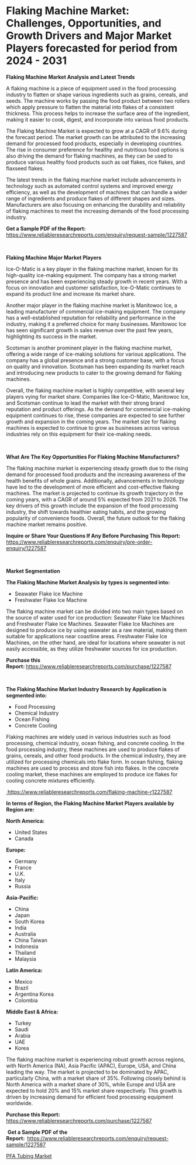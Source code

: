 <p><h1>Flaking Machine Market: Challenges, Opportunities, and Growth Drivers and Major Market Players forecasted for period from 2024 - 2031</h1></p><p><strong>Flaking Machine Market Analysis and Latest Trends</strong></p>
<p><p>A flaking machine is a piece of equipment used in the food processing industry to flatten or shape various ingredients such as grains, cereals, and seeds. The machine works by passing the food product between two rollers which apply pressure to flatten the material into flakes of a consistent thickness. This process helps to increase the surface area of the ingredient, making it easier to cook, digest, and incorporate into various food products.</p><p>The Flaking Machine Market is expected to grow at a CAGR of 9.6% during the forecast period. The market growth can be attributed to the increasing demand for processed food products, especially in developing countries. The rise in consumer preference for healthy and nutritious food options is also driving the demand for flaking machines, as they can be used to produce various healthy food products such as oat flakes, rice flakes, and flaxseed flakes.</p><p>The latest trends in the flaking machine market include advancements in technology such as automated control systems and improved energy efficiency, as well as the development of machines that can handle a wider range of ingredients and produce flakes of different shapes and sizes. Manufacturers are also focusing on enhancing the durability and reliability of flaking machines to meet the increasing demands of the food processing industry.</p></p>
<p><strong>Get a Sample PDF of the Report:&nbsp;</strong> <a href="https://www.reliableresearchreports.com/enquiry/request-sample/1227587">https://www.reliableresearchreports.com/enquiry/request-sample/1227587</a></p>
<p>&nbsp;</p>
<p><strong>Flaking Machine Major Market Players</strong></p>
<p><p>Ice-O-Matic is a key player in the flaking machine market, known for its high-quality ice-making equipment. The company has a strong market presence and has been experiencing steady growth in recent years. With a focus on innovation and customer satisfaction, Ice-O-Matic continues to expand its product line and increase its market share.</p><p>Another major player in the flaking machine market is Manitowoc Ice, a leading manufacturer of commercial ice-making equipment. The company has a well-established reputation for reliability and performance in the industry, making it a preferred choice for many businesses. Manitowoc Ice has seen significant growth in sales revenue over the past few years, highlighting its success in the market.</p><p>Scotsman is another prominent player in the flaking machine market, offering a wide range of ice-making solutions for various applications. The company has a global presence and a strong customer base, with a focus on quality and innovation. Scotsman has been expanding its market reach and introducing new products to cater to the growing demand for flaking machines.</p><p>Overall, the flaking machine market is highly competitive, with several key players vying for market share. Companies like Ice-O-Matic, Manitowoc Ice, and Scotsman continue to lead the market with their strong brand reputation and product offerings. As the demand for commercial ice-making equipment continues to rise, these companies are expected to see further growth and expansion in the coming years. The market size for flaking machines is expected to continue to grow as businesses across various industries rely on this equipment for their ice-making needs.</p></p>
<p>&nbsp;</p>
<p><strong>What Are The Key Opportunities For Flaking Machine Manufacturers?</strong></p>
<p><p>The flaking machine market is experiencing steady growth due to the rising demand for processed food products and the increasing awareness of the health benefits of whole grains. Additionally, advancements in technology have led to the development of more efficient and cost-effective flaking machines. The market is projected to continue its growth trajectory in the coming years, with a CAGR of around 5% expected from 2021 to 2026. The key drivers of this growth include the expansion of the food processing industry, the shift towards healthier eating habits, and the growing popularity of convenience foods. Overall, the future outlook for the flaking machine market remains positive.</p></p>
<p><strong>Inquire or Share Your Questions If Any Before Purchasing This Report:</strong> <a href="https://www.reliableresearchreports.com/enquiry/pre-order-enquiry/1227587">https://www.reliableresearchreports.com/enquiry/pre-order-enquiry/1227587</a></p>
<p>&nbsp;</p>
<p><strong>Market Segmentation</strong></p>
<p><strong>The Flaking Machine Market Analysis by types is segmented into:</strong></p>
<p><ul><li>Seawater Flake Ice Machine</li><li>Freshwater Flake Ice Machine</li></ul></p>
<p><p>The flaking machine market can be divided into two main types based on the source of water used for ice production: Seawater Flake Ice Machines and Freshwater Flake Ice Machines. Seawater Flake Ice Machines are designed to produce ice by using seawater as a raw material, making them suitable for applications near coastline areas. Freshwater Flake Ice Machines, on the other hand, are ideal for locations where seawater is not easily accessible, as they utilize freshwater sources for ice production.</p></p>
<p><strong>Purchase this Report:&nbsp;</strong><a href="https://www.reliableresearchreports.com/purchase/1227587">https://www.reliableresearchreports.com/purchase/1227587</a></p>
<p>&nbsp;</p>
<p><strong>The Flaking Machine Market Industry Research by Application is segmented into:</strong></p>
<p><ul><li>Food Processing</li><li>Chemical Industry</li><li>Ocean Fishing</li><li>Concrete Cooling</li></ul></p>
<p><p>Flaking machines are widely used in various industries such as food processing, chemical industry, ocean fishing, and concrete cooling. In the food processing industry, these machines are used to produce flakes of grains, cereals, and other food products. In the chemical industry, they are utilized for processing chemicals into flake form. In ocean fishing, flaking machines are used to process and store fish into flakes. In the concrete cooling market, these machines are employed to produce ice flakes for cooling concrete mixtures efficiently.</p></p>
<p><a href="https://www.reliableresearchreports.com/flaking-machine-r1227587">&nbsp;https://www.reliableresearchreports.com/flaking-machine-r1227587</a></p>
<p><strong>In terms of Region, the Flaking Machine Market Players available by Region are:</strong></p>
<p>
    <p> <strong> North America: </strong>
        <ul>
            <li>United States</li>
            <li>Canada</li>
        </ul>
        </p> 
    <p> <strong> Europe: </strong>
        <ul>
            <li>Germany</li>
            <li>France</li>
            <li>U.K.</li>
            <li>Italy</li>
            <li>Russia</li>
        </ul>
        </p> 
    <p> <strong> Asia-Pacific: </strong>
        <ul>
            <li>China</li>
            <li>Japan</li>
            <li>South Korea</li>
            <li>India</li>
            <li>Australia</li>
            <li>China Taiwan</li>
            <li>Indonesia</li>
            <li>Thailand</li>
            <li>Malaysia</li>
        </ul>
        </p> 
    <p> <strong> Latin America: </strong>
        <ul>
            <li>Mexico</li>
            <li>Brazil</li>
            <li>Argentina Korea</li>
            <li>Colombia</li>
        </ul>
        </p> 
    <p> <strong> Middle East & Africa: </strong>
        <ul>
            <li>Turkey</li>
            <li>Saudi</li>
            <li>Arabia</li>
            <li>UAE</li>
            <li>Korea</li>
        </ul>
    </p>
    </p>
<p><p>The flaking machine market is experiencing robust growth across regions, with North America (NA), Asia Pacific (APAC), Europe, USA, and China leading the way. The market is projected to be dominated by APAC, particularly China, with a market share of 35%. Following closely behind is North America with a market share of 30%, while Europe and USA are expected to hold 20% and 15% market share respectively. This growth is driven by increasing demand for efficient food processing equipment worldwide.</p></p>
<p><strong>Purchase this Report: </strong><a href="https://www.reliableresearchreports.com/purchase/1227587">https://www.reliableresearchreports.com/purchase/1227587</a></p>
<p>&nbsp;<strong>Get a Sample PDF of the Report:&nbsp;&nbsp;</strong><a href="https://www.reliableresearchreports.com/enquiry/request-sample/1227587">https://www.reliableresearchreports.com/enquiry/request-sample/1227587</a></p>
<p><strong></strong></p>
<p><p><a href="https://noble-drawer-34c.notion.site/PFA-Tubing-Market-Analysis-and-Sze-Forecasted-for-period-from-2024-to-2031-8d3bc0c15d6743d88988afefda8dbecc">PFA Tubing Market</a></p></p>